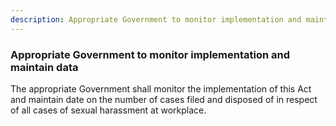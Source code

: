 ```yaml
---
description: Appropriate Government to monitor implementation and maintain data
---
```


### Appropriate Government to monitor implementation and maintain data

The appropriate Government shall monitor the implementation of this Act and maintain date on the number of cases filed and disposed of in respect of all cases of sexual harassment at workplace.
